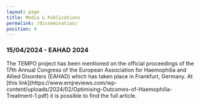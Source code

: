 ```yaml
---
layout: page
title: Media & Publications
permalink: /dissemination/
position: 4
---
```


<h3>15/04/2024 - EAHAD 2024</h3>
The TEMPO project has been mentioned on the official proceedings of the 17th Annual Congress of the European Association for Haemophilia and Allied Disorders (EAHAD) which has taken place in Frankfurt, Germany. At [this link](https://www.emjreviews.com/wp-content/uploads/2024/02/Optimising-Outcomes-of-Haemophilia-Treatment-1.pdf) it is possible to find the full article.

